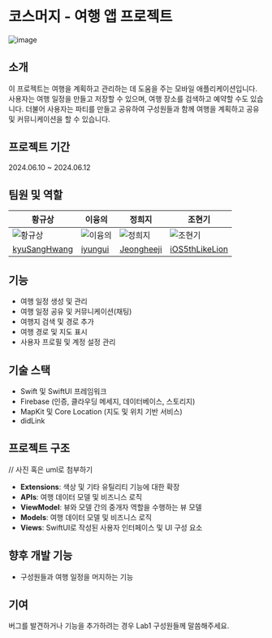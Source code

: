 # 코스머지 - 여행 앱 프로젝트 
![image](https://github.com/APP-iOS5th/courseMerge/assets/51356820/5eebf259-ee07-4de5-b1fe-04e8b506eacf)

## 소개
이 프로젝트는 여행을 계획하고 관리하는 데 도움을 주는 모바일 애플리케이션입니다.  
사용자는 여행 일정을 만들고 저장할 수 있으며, 여행 장소를 검색하고 예약할 수도 있습니다.
더불어 사용자는 파티를 만들고 공유하여 구성원들과 함께 여행을 계획하고 공유 및 커뮤니케이션을 할 수 있습니다.

## 프로젝트 기간
2024.06.10 ~ 2024.06.12 

## 팀원 및 역할

| 황규상   | 이융의   | 정희지   | 조현기   |
|--------|----------|----------|----------|
| ![황규상](https://github.com/kyuSangHwang.png) | ![이융의](https://github.com/iyungui.png) | ![정희지](https://github.com/Jeongheeji.png) | ![조현기](https://github.com/iOS5thLikeLion.png) |
| [kyuSangHwang](https://github.com/kyuSangHwang)    | [iyungui](https://github.com/iyungui)   | [Jeongheeji](https://github.com/Jeongheeji.png) | [iOS5thLikeLion](https://github.com/iOS5thLikeLion)      |

## 기능
- 여행 일정 생성 및 관리 
- 여행 일정 공유 및 커뮤니케이션(채팅)
- 여행지 검색 및 경로 추가
- 여행 경로 및 지도 표시 
- 사용자 프로필 및 계정 설정 관리 

## 기술 스택
- Swift 및 SwiftUI 프레임워크
- Firebase (인증, 클라우딩 메세지, 데이터베이스, 스토리지)
- MapKit 및 Core Location (지도 및 위치 기반 서비스)
- didLink 

## 프로젝트 구조
// 사진 혹은 uml로 첨부하기
- **Extensions**: 색상 및 기타 유틸리티 기능에 대한 확장
- **APIs**: 여행 데이터 모델 및 비즈니스 로직
- **ViewModel**: 뷰와 모델 간의 중개자 역할을 수행하는 뷰 모델 
- **Models**: 여행 데이터 모델 및 비즈니스 로직 
- **Views**: SwiftUI로 작성된 사용자 인터페이스 및 UI 구성 요소

## 향후 개발 기능
- 구성원들과 여행 일정을 머지하는 기능

## 기여
버그를 발견하거나 기능을 추가하려는 경우 Lab1 구성원들께 말씀해주세요.

